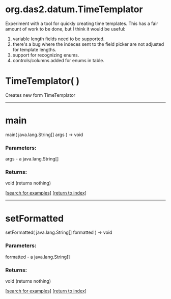 # org.das2.datum.TimeTemplator

Experiment with a tool for quickly creating time templates.  This has 
 a fair amount of work to be done, but I think it would be useful:
 1. variable length fields need to be supported.
 2. there's a bug where the indeces sent to the field picker are not adjusted for template lengths.
 3. support for recognizing enums.
 4. controls/columns added for enums in table.

# TimeTemplator( )
Creates new form TimeTemplator

***
<a name="main"></a>
# main
main( java.lang.String[] args ) &rarr; void



### Parameters:
args - a java.lang.String[]

### Returns:
void (returns nothing)


<a href="https://github.com/autoplot/dev/search?q=main&unscoped_q=main">[search for examples]</a>
<a href="https://github.com/autoplot/documentation/blob/master/javadoc/index-all.md">[return to index]</a>

***
<a name="setFormatted"></a>
# setFormatted
setFormatted( java.lang.String[] formatted ) &rarr; void



### Parameters:
formatted - a java.lang.String[]

### Returns:
void (returns nothing)


<a href="https://github.com/autoplot/dev/search?q=setFormatted&unscoped_q=setFormatted">[search for examples]</a>
<a href="https://github.com/autoplot/documentation/blob/master/javadoc/index-all.md">[return to index]</a>

